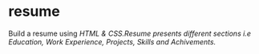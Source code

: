 # resume

Build a resume using <i>HTML & CSS<i>.Resume presents different sections i.e Education, Work Experience, Projects, Skills and Achivements.
